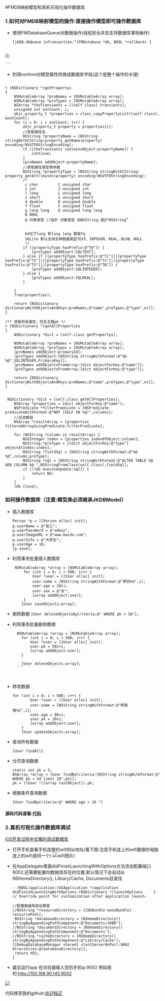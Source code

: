 #FMDB映射模型和真机可视化操作数据库

### 1.如何对FMDB映射模型的操作:直接操作模型即可操作数据库

* 使用FMDatabaseQueue对数据操作(线程安全并且支持数据库事物操作)

	```
	[jkDB.dbQueue inTransaction:^(FMDatabase *db, BOOL *rollback) {
	 
 }];
   
	```
	
* 利用runtime对模型属性转换成数据库字段(这个是整个操作的关键)

```

+ (NSDictionary *)getPropertys
{
    NSMutableArray *proNames = [NSMutableArray array];
    NSMutableArray *proTypes = [NSMutableArray array];
    NSArray *theTransients = [[self class] transients];
    unsigned int outCount, i;
    objc_property_t *properties = class_copyPropertyList([self class], &outCount);
    for (i = 0; i < outCount; i++) {
        objc_property_t property = properties[i];
        //获取属性名
        NSString *propertyName = [NSString stringWithCString:property_getName(property) encoding:NSUTF8StringEncoding];
        if ([theTransients containsObject:propertyName]) {
            continue;
        }
        [proNames addObject:propertyName];
        //获取属性类型等参数
        NSString *propertyType = [NSString stringWithCString: property_getAttributes(property) encoding:NSUTF8StringEncoding];
        /*
         c char         C unsigned char
         i int          I unsigned int
         l long         L unsigned long
         s short        S unsigned short
         d double       D unsigned double
         f float        F unsigned float
         q long long    Q unsigned long long
         B BOOL
         @ 对象类型 //指针 对象类型 如NSString 是@“NSString”
         
         
         64位下long 和long long 都是Tq
         SQLite 默认支持五种数据类型TEXT、INTEGER、REAL、BLOB、NULL
         */
        if ([propertyType hasPrefix:@"T@"]) {
            [proTypes addObject:SQLTEXT];
        } else if ([propertyType hasPrefix:@"Ti"]||[propertyType hasPrefix:@"TI"]||[propertyType hasPrefix:@"Ts"]||[propertyType hasPrefix:@"TS"]||[propertyType hasPrefix:@"TB"]) {
            [proTypes addObject:SQLINTEGER];
        } else {
            [proTypes addObject:SQLREAL];
        }
        
    }
    free(properties);
    
    return [NSDictionary dictionaryWithObjectsAndKeys:proNames,@"name",proTypes,@"type",nil];
}

/** 获取所有属性，包含主键pk */
+ (NSDictionary *)getAllProperties
{
    NSDictionary *dict = [self.class getPropertys];
    
    NSMutableArray *proNames = [NSMutableArray array];
    NSMutableArray *proTypes = [NSMutableArray array];
    [proNames addObject:primaryId];
    [proTypes addObject:[NSString stringWithFormat:@"%@ %@",SQLINTEGER,PrimaryKey]];
    [proNames addObjectsFromArray:[dict objectForKey:@"name"]];
    [proTypes addObjectsFromArray:[dict objectForKey:@"type"]];
    
    return [NSDictionary dictionaryWithObjectsAndKeys:proNames,@"name",proTypes,@"type",nil];
}


 NSDictionary *dict = [self.class getAllProperties];
    NSArray *properties = [dict objectForKey:@"name"];
    NSPredicate *filterPredicate = [NSPredicate predicateWithFormat:@"NOT (SELF IN %@)",columns];
    //过滤数组
    NSArray *resultArray = [properties filteredArrayUsingPredicate:filterPredicate];

    for (NSString *column in resultArray) {
        NSUInteger index = [properties indexOfObject:column];
        NSString *proType = [[dict objectForKey:@"type"] objectAtIndex:index];
        NSString *fieldSql = [NSString stringWithFormat:@"%@ %@",column,proType];
        NSString *sql = [NSString stringWithFormat:@"ALTER TABLE %@ ADD COLUMN %@ ",NSStringFromClass(self.class),fieldSql];
        if (![db executeUpdate:sql]) {
            return NO;
        }
    }
    [db close];

```
	
### 如何操作数据库（注意:模型类必须继承JKDBModel）
* 插入数据库

	 ```
 	Person *p = [[Person alloc] init];
    p.userName = @"张三";
    p.userPassWord = @"admin";
    p.userImageURL = @"www.baidu.com";
    p.userInfo = @"大学生";
    p.userAge = 18;
    [p save];
    ```
  
* 利用事务批量插入数据库

   ```
    NSMutableArray *array = [NSMutableArray array];
        for (int i = 0; i < 500; i++) {
            User *user = [[User alloc] init];
            user.name = [NSString stringWithFormat:@"李四%d",i];
            user.age = 10+i;
            user.sex = @"女";
            [array addObject:user];
        }
       [User saveObjects:array];
    ```
    
   
* 删除数据 
	`[User deleteObjectsByCriteria:@" WHERE pk < 10"];`
	
	
* 利用事务批量删除数据
 	
 	```
 	  NSMutableArray *array = [NSMutableArray array];
        for (int i = 0; i < 500; i++) {
            User *user = [[User alloc] init];
            user.pk = 501+i;
            [array addObject:user];
        }
        
        [User deleteObjects:array];
      ```
      
      
* 修改数据

	```
  for (int i = 0; i < 500; i++) {
            User *user = [[User alloc] init];
            user.name = [NSString stringWithFormat:@"啊我			哦%d",i];
            user.age = 88+i;
            user.pk = 10+i;
            [array addObject:user];
        }
        [User updateObjects:array];
	```
* 查询所有数据

	`[User findAll]`
	
* 分页查询数据

	```
	static int pk = 5;
   	NSArray *array = [User findByCriteria:[NSString stringWithFormat:@" WHERE pk > %d limit 10",pk]];
    pk = ((User *)[array lastObject]).pk;
	```
* 根据条件查询数据

	```
	[User findByCriteria:@" WHERE age < 20 "]
	```
	
	
#### 源码代码请看:[代码](https://github.com/Haley-Wong/JKDBModel.git)



### 2.真机可视化操作数据库调试
[iOS开发过程中优雅的调试数据库](https://www.jianshu.com/p/c5d6d329731b)

* 打开手机查看手机连接的wifi的ip地址(看下图:注意手机连上的wifi要跟你电脑连上的wifi是同一个)
![wifi图片](https://upload-images.jianshu.io/upload_images/1375938-5b1d7982092e67e6.png?imageMogr2/auto-orient/strip%7CimageView2/2/w/1240))


* 在AppDelegate里面didFinishLaunchingWithOptions方法添加配置端口9002,还需要配置你数据库存在的位置,默认情况下会自动从NSHomeDirectory(),
 Library/Cache, Documents目录找

	```
	- (BOOL)application:(UIApplication *)application 	didFinishLaunchingWithOptions:(NSDictionary *)launchOptions 	{
    // Override point for customization after application launch.
    
    //配置数据库放在哪里
    //NSString *resourceDirectory = [[NSBundle mainBundle] 	resourcePath];
   	 NSString *databaseDirectory = [NSHomeDirectory() 	stringByAppendingPathComponent:@"Documents/JKBD"];
	//NSString *documentDirectory = [NSHomeDirectory() 	stringByAppendingPathComponent:@"Documents"];
	//NSString *cacheDirectory = [NSHomeDirectory() 	stringByAppendingPathComponent:@"Library/Cache"];
   	[[DebugDatabaseManager shared] startServerOnPort:9002 	directories:@[databaseDirectory]];
   	 return YES;
	}

	```

* 最后运行app 在浏览器输入您的手机ip:9002 例如我的:http://192.168.90.145:9002

![](https://upload-images.jianshu.io/upload_images/1375938-0ceda2a50ced9dc6.png?imageMogr2/auto-orient/strip%7CimageView2/2/w/1240)


代码移至我的github:[欢迎指正](https://github.com/PengJiang520/HZORM.git)